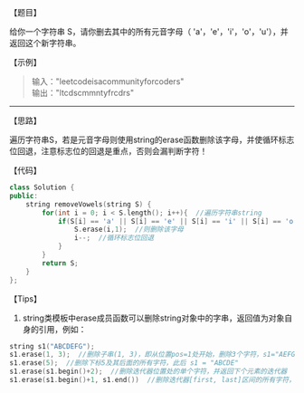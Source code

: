 【题目】

给你一个字符串 S，请你删去其中的所有元音字母（ 'a'，'e'，'i'，'o'，'u'），并返回这个新字符串。

【示例】

> 输入："leetcodeisacommunityforcoders"   
> 输出："ltcdscmmntyfrcdrs"  

---

【思路】

遍历字符串S，若是元音字母则使用string的erase函数删除该字母，并使循环标志位回退，注意标志位的回退是重点，否则会漏判断字符！   

【代码】

```c++
class Solution {
public:
    string removeVowels(string S) {
        for(int i = 0; i < S.length(); i++){  //遍历字符串string
            if(S[i] == 'a' || S[i] == 'e' || S[i] == 'i' || S[i] == 'o' || S[i] == 'u'){  //如果字符串中第i位为元音字母
                S.erase(i,1);  //则删除该字母
                i--;  //循环标志位回退
            }
        }
        return S;
    }
};
```

【Tips】

1. string类模板中erase成员函数可以删除string对象中的字串，返回值为对象自身的引用，例如：

```c++
string s1("ABCDEFG");
s1.erase(1, 3);  //删除子串(1, 3)，即从位置pos=1处开始，删除3个字符，s1="AEFG"
s1.erase(5);  //删除下标5及其后面的所有字符，此后 s1 = "ABCDE"
s1.erase(s1.begin()+2);  //删除迭代器位置处的单个字符，并返回下个元素的迭代器
s1.erase(s1.begin()+1, s1.end())  //删除迭代器[first, last]区间的所有字符，返回一个指向被删除的最后元素的下一个字符的迭代器
```



